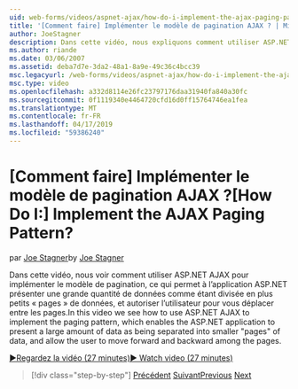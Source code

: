 ```yaml
---
uid: web-forms/videos/aspnet-ajax/how-do-i-implement-the-ajax-paging-pattern
title: '[Comment faire] Implémenter le modèle de pagination AJAX ? | Microsoft Docs'
author: JoeStagner
description: Dans cette vidéo, nous expliquons comment utiliser ASP.NET AJAX pour implémenter le modèle de pagination, ce qui permet à l’application ASP.NET présenter une grande quantité de données Bein...
ms.author: riande
ms.date: 03/06/2007
ms.assetid: deba7d7e-3da2-48a1-8a9e-49c36c4bcc39
msc.legacyurl: /web-forms/videos/aspnet-ajax/how-do-i-implement-the-ajax-paging-pattern
msc.type: video
ms.openlocfilehash: a332d8114e26fc23797176daa31940fa840a30fc
ms.sourcegitcommit: 0f1119340e4464720cfd16d0ff15764746ea1fea
ms.translationtype: MT
ms.contentlocale: fr-FR
ms.lasthandoff: 04/17/2019
ms.locfileid: "59386240"
---
```

# <a name="how-do-i-implement-the-ajax-paging-pattern"></a><span data-ttu-id="fbc5f-104">[Comment faire] Implémenter le modèle de pagination AJAX ?</span><span class="sxs-lookup"><span data-stu-id="fbc5f-104">[How Do I:] Implement the AJAX Paging Pattern?</span></span>

<span data-ttu-id="fbc5f-105">par [Joe Stagner](https://github.com/JoeStagner)</span><span class="sxs-lookup"><span data-stu-id="fbc5f-105">by [Joe Stagner](https://github.com/JoeStagner)</span></span>

<span data-ttu-id="fbc5f-106">Dans cette vidéo, nous voir comment utiliser ASP.NET AJAX pour implémenter le modèle de pagination, ce qui permet à l’application ASP.NET présenter une grande quantité de données comme étant divisée en plus petits « pages » de données, et autoriser l’utilisateur pour vous déplacer entre les pages.</span><span class="sxs-lookup"><span data-stu-id="fbc5f-106">In this video we see how to use ASP.NET AJAX to implement the paging pattern, which enables the ASP.NET application to present a large amount of data as being separated into smaller "pages" of data, and allow the user to move forward and backward among the pages.</span></span>

[<span data-ttu-id="fbc5f-107">&#9654;Regardez la vidéo (27 minutes)</span><span class="sxs-lookup"><span data-stu-id="fbc5f-107">&#9654; Watch video (27 minutes)</span></span>](https://channel9.msdn.com/Blogs/ASP-NET-Site-Videos/how-do-i-implement-the-ajax-paging-pattern)

> [!div class="step-by-step"]
> <span data-ttu-id="fbc5f-108">[Précédent](how-do-i-implement-the-predictive-fetch-pattern-for-ajax.md)
> [Suivant](how-do-i-implement-the-ajax-incremental-page-display-pattern.md)</span><span class="sxs-lookup"><span data-stu-id="fbc5f-108">[Previous](how-do-i-implement-the-predictive-fetch-pattern-for-ajax.md)
[Next](how-do-i-implement-the-ajax-incremental-page-display-pattern.md)</span></span>
